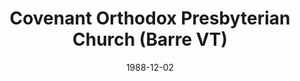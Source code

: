 ---
date: &id001 1988-12-02
end_date: null
location:
  address: 249 Airport Road
  city: Barre
  state: VT
minister:
- end: 1992-01-01
  name: Raymond Commeret
  start: 1989-01-01
  type: Pastor
- end: 2002-01-01
  name: Stephen Doe
  start: 1992-01-01
  type: Pastor
- end: null
  name: Carl Durham
  start: 2003-01-01
  type: Pastor
- end: null
  name: Timothy G. Herndon
  start: 2013-01-01
  type: Evangelist
- end: null
  name: Andrew Selle
  start: 1996-01-01
  type: Teacher
ministers:
- Raymond Commeret
- Stephen Doe
- Carl Durham
- Timothy G. Herndon
- Andrew Selle
name: Covenant Orthodox Presbyterian Church
names:
- end: null
  name: Covenant Orthodox Presbyterian Church
  start: 1988-12-02
origination_date: *id001
raw_data: 'VERMONT Barre


  Covenant Orthodox Presbyterian Church  (December 2, 1988- )

  249 Airport Road

  Pastors: Raymond Commeret, 1989-92

  Stephen Doe, 1992-2002

  Carl Durham, 2003-

  Evangelist:  Timothy G. Herndon, 2013

  Teacher: Andrew Selle, 1996

  '
received_from: null
states:
- VT
status:
  active: true
  end_date: null
  reason: null
  received_from: null
  withdrawal_to: null
title: Covenant Orthodox Presbyterian Church (Barre VT)
year_established:
- 1988

---